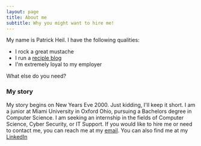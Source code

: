```yaml
---
layout: page
title: About me
subtitle: Why you might want to hire me!
---
```


My name is Patrick Heil. I have the following qualities:

- I rock a great mustache
- I run a [reciple blog](recipes)
- I'm extremely loyal to my employer

What else do you need?

### My story

My story begins on New Years Eve 2000. Just kidding, I'll keep it short. 
I am a junior at Miami University in Oxford Ohio, pursuing a Bachelors degree in Computer Science.
I am seeking an internship in the fields of Computer Science, Cyber Security, or IT Support. 
If you would like to hire me or need to contact me, you can reach me at my [email](patrickheil234@gmail.com). You can also find me at my [LinkedIn](https://www.linkedin.com/in/patrick-heil-2021/)
